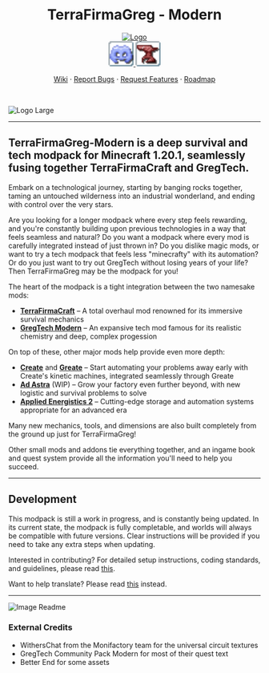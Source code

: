 

<div align="center">
  <h1>TerraFirmaGreg - Modern</h1>
  <a href="https://github.com/TerraFirmaGreg-Team/Modpack-Modern">
    <img src="https://github.com/TerraFirmaGreg-Team/.github/blob/main/branding/logo.png?raw=true" alt="Logo" height="100"/>
  </a>
  <br/>
  <a href="https://discord.gg/AEaCzCTUwQ">
    <img src="https://github.com/TerraFirmaGreg-Team/.github/blob/main/branding/button/discord_logo.png?raw=true" alt="Join our Discord" height="50"/>
  </a>
  <a href="https://www.curseforge.com/minecraft/modpacks/terrafirmagreg-modern">
    <img src="https://github.com/TerraFirmaGreg-Team/.github/blob/main/branding/button/curseforge_logo.png?raw=true" alt="Available on CurseForge" height="50"/>
  </a>
  <br/>
  <p align="center">
    <a href="https://github.com/TerraFirmaGreg-Team/Modpack-Modern/wiki">Wiki</a>
    ·
    <a href="https://github.com/TerraFirmaGreg-Team/Modpack-Modern/issues">Report Bugs</a>
    ·
    <a href="https://github.com/TerraFirmaGreg-Team/Modpack-Modern/issues">Request Features</a>
    ·
    <a href="https://github.com/orgs/TerraFirmaGreg-Team/projects/10">Roadmap</a>
  </p>
</div>

<br/>

![Logo Large](https://github.com/TerraFirmaGreg-Team/.github/blob/main/branding/title/large.png?raw=true)

---

## **TerraFirmaGreg-Modern** is a deep survival and tech modpack for Minecraft 1.20.1, seamlessly fusing together TerraFirmaCraft and GregTech.
Embark on a technological journey, starting by banging rocks together, taming an untouched wilderness into an industrial wonderland, and ending with control over the very stars.

Are you looking for a longer modpack where every step feels rewarding, and you're constantly building upon previous technologies in a way that feels seamless and natural? Do you want a modpack where every mod is carefully integrated instead of just thrown in? Do you dislike magic mods, or want to try a tech modpack that feels less "minecrafty" with its automation? Or do you just want to try out GregTech without losing years of your life? Then TerraFirmaGreg may be the modpack for you!

The heart of the modpack is a tight integration between the two namesake mods:
- **[TerraFirmaCraft]** – A total overhaul mod renowned for its immersive survival mechanics
- **[GregTech Modern]** – An expansive tech mod famous for its realistic chemistry and deep, complex progession

On top of these, other major mods help provide even more depth:
- **[Create]** and **[Greate]** – Start automating your problems away early with Create's kinetic machines, integrated seamlessly through Greate
- **[Ad Astra]** (WIP) – Grow your factory even further beyond, with new logistic and survival problems to solve
- **[Applied Energistics 2]** – Cutting-edge storage and automation systems appropriate for an advanced era

Many new mechanics, tools, and dimensions are also built completely from the ground up just for TerraFirmaGreg!

Other small mods and addons tie everything together, and an ingame book and quest system provide all the information you'll need to help you succeed.

---

## Development

This modpack is still a work in progress, and is constantly being updated. In its current state, the modpack is fully completable, and worlds will always be compatible with future versions. Clear instructions will be provided if you need to take any extra steps when updating. 

Interested in contributing? For detailed setup instructions, coding standards, and guidelines, please read [this](CONTRIBUTING.md).

Want to help translate? Please read [this](../kubejs/README%20IF%20TRANSLATING.md) instead.

---

![Image Readme](https://github.com/TerraFirmaGreg-Team/.github/blob/main/branding/image_readme.png?raw=true)

### External Credits
- WithersChat from the Monifactory team for the universal circuit textures
- GregTech Community Pack Modern for most of their quest text
- Better End for some assets

<!-- Links: -->
[TerraFirmaCraft]: https://www.curseforge.com/minecraft/mc-mods/terrafirmacraft
[GregTech Modern]: https://www.curseforge.com/minecraft/mc-mods/gregtechceu-modern
[Applied Energistics 2]: https://www.curseforge.com/minecraft/mc-mods/ae2
[Create]: https://www.curseforge.com/minecraft/mc-mods/create
[Greate]: https://www.curseforge.com/minecraft/mc-mods/greate
[Ad Astra]: https://www.curseforge.com/minecraft/mc-mods/ad-astra
